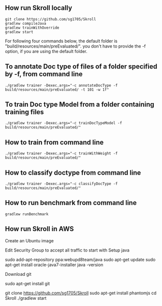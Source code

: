## How run Skroll locally


```
git clone https://github.com/sg1705/Skroll
gradlew compileJava
gradlew trainWithOverride
gradlew start
```

For following four commands below, the default folder is  "build/resources/main/preEvaluated/".
you don't have to provide the -f option, if you are using the default folder.

## To annotate Doc type of files of a folder specified by -f, from command line

```
./gradlew trainer -Dexec.args="-c annotateDocType -f build/resources/main/preEvaluated/ -t 101 -w 1f"
```

## To train Doc type Model from a folder containing training files

```
./gradlew trainer -Dexec.args="-c trainDocTypeModel -f build/resources/main/preEvaluated/"
```

## How to train from command line

```
./gradlew trainer -Dexec.args="-c trainWithWeight -f build/resources/main/preEvaluated/"

```

## How to classify doctype from command line

```
./gradlew trainer -Dexec.args="-c classifyDocType -f build/resources/main/preEvaluated/"

```

## How to run benchmark from command line

```
gradlew runBenchmark
```


## How run Skroll in AWS

Create an Ubuntu image

Edit Security Group to accept all traffic to start with
Setup java

sudo add-apt-repository ppa:webupd8team/java
sudo apt-get update
sudo apt-get install oracle-java7-installer
java -version


Download git

sudo apt-get install git

git clone https://github.com/sg1705/Skroll
sudo apt-get install phantomjs
cd Skroll
./gradlew start
